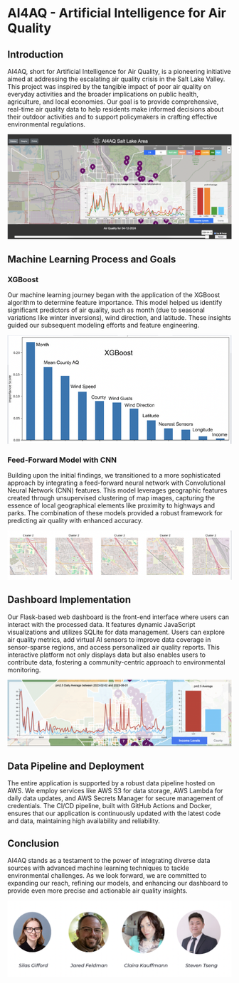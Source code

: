 # AI4AQ - Artificial Intelligence for Air Quality

## Introduction
AI4AQ, short for Artificial Intelligence for Air Quality, is a pioneering initiative aimed at addressing the escalating air quality crisis in the Salt Lake Valley. This project was inspired by the tangible impact of poor air quality on everyday activities and the broader implications on public health, agriculture, and local economies. Our goal is to provide comprehensive, real-time air quality data to help residents make informed decisions about their outdoor activities and to support policymakers in crafting effective environmental regulations.

![Alt text](images/title.png)

## Machine Learning Process and Goals
### XGBoost
Our machine learning journey began with the application of the XGBoost algorithm to determine feature importance. This model helped us identify significant predictors of air quality, such as month (due to seasonal variations like winter inversions), wind direction, and latitude. These insights guided our subsequent modeling efforts and feature engineering.

![Alt text](images/feature_importance.png)

### Feed-Forward Model with CNN
Building upon the initial findings, we transitioned to a more sophisticated approach by integrating a feed-forward neural network with Convolutional Neural Network (CNN) features. This model leverages geographic features created through unsupervised clustering of map images, capturing the essence of local geographical elements like proximity to highways and parks. The combination of these models provided a robust framework for predicting air quality with enhanced accuracy.

![Alt text](images/clusters_cnn.png)

## Dashboard Implementation
Our Flask-based web dashboard is the front-end interface where users can interact with the processed data. It features dynamic JavaScript visualizations and utilizes SQLite for data management. Users can explore air quality metrics, add virtual AI sensors to improve data coverage in sensor-sparse regions, and access personalized air quality reports. This interactive platform not only displays data but also enables users to contribute data, fostering a community-centric approach to environmental monitoring.

![Alt text](images/dashboard.png)

## Data Pipeline and Deployment
The entire application is supported by a robust data pipeline hosted on AWS. We employ services like AWS S3 for data storage, AWS Lambda for daily data updates, and AWS Secrets Manager for secure management of credentials. The CI/CD pipeline, built with GitHub Actions and Docker, ensures that our application is continuously updated with the latest code and data, maintaining high availability and reliability.


## Conclusion
AI4AQ stands as a testament to the power of integrating diverse data sources with advanced machine learning techniques to tackle environmental challenges. As we look forward, we are committed to expanding our reach, refining our models, and enhancing our dashboard to provide even more precise and actionable air quality insights.


![Alt text](images/team.png)
